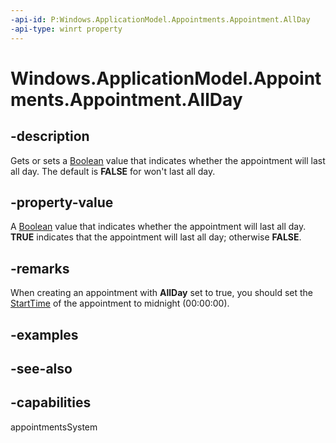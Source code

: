 ```yaml
---
-api-id: P:Windows.ApplicationModel.Appointments.Appointment.AllDay
-api-type: winrt property
---
```


<!-- Property syntax
public bool AllDay { get;  set; }
-->

# Windows.ApplicationModel.Appointments.Appointment.AllDay

## -description
Gets or sets a [Boolean](https://msdn.microsoft.com/library/system.boolean.aspx) value that indicates whether the appointment will last all day. The default is **FALSE** for won't last all day.

## -property-value
A [Boolean](https://msdn.microsoft.com/library/system.boolean.aspx) value that indicates whether the appointment will last all day. **TRUE** indicates that the appointment will last all day; otherwise **FALSE**.

## -remarks
When creating an appointment with **AllDay** set to true, you should set the [StartTime](appointment_starttime.md) of the appointment to midnight (00:00:00).

## -examples

## -see-also

## -capabilities
appointmentsSystem
